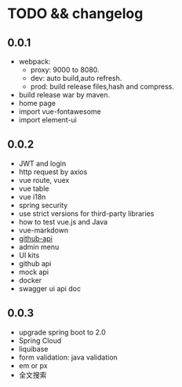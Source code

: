 # TODO && changelog

## 0.0.1
* webpack:
  + proxy: 9000 to 8080.
  + dev: auto build,auto refresh.
  + prod: build release files,hash and compress.
* build release war by maven.
* home page
* import vue-fontawesome
* import element-ui


## 0.0.2
* JWT and login
* http request by axios
* vue route, vuex
* vue table
* vue i18n
* spring security
* use strict versions for third-party libraries
* how to test vue.js and Java
* vue-markdown
* [github-api](http://github-tools.github.io/github/)
* admin menu
* UI kits
* github api
* mock api
* docker
* swagger ui api doc


## 0.0.3
* upgrade spring boot to 2.0
* Spring Cloud
* liquibase
* form validation: java validation
* em or px
* 全文搜索
